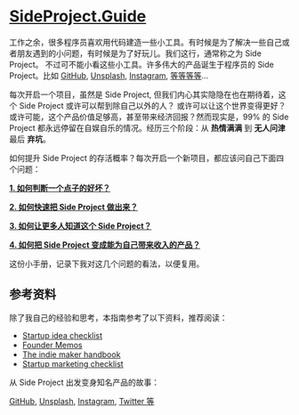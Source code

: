 # [SideProject.Guide](https://sideproject.guide/)

工作之余，很多程序员喜欢用代码建造一些小工具。有时候是为了解决一些自己或者朋友遇到的小问题，有时候是为了好玩儿。我们这行，通常称之为 Side Project。 不过可不能小看这些小工具。许多伟大的产品诞生于程序员的 Side Project。比如 [GitHub](https://gist.github.com/defunkt/6443), 
[Unsplash](https://medium.com/who-what-why/how-side-projects-saved-our-startup-a83a80f3b3ae), 
[Instagram](https://www.molfar.io/blog/2020/side-projects), [等等等等](https://www.molfar.io/blog/2020/side-projects)... 

每次开启一个项目，虽然是 Side Project, 但我们内心其实隐隐在也在期待着，这个 Side Project 或许可以帮到除自己以外的人？
或许可以让这个世界变得更好？或许可能，这个产品价值足够高，甚至带来经济回报？然而现实是，99% 的 Side Project 都永远停留在自娱自乐的情况。经历三个阶段：从 **热情满满** 到 **无人问津** 最后 **弃坑**。

如何提升 Side Project 的存活概率？每次开启一个新项目，都应该问自己下面四个问题：

[**1. 如何判断一个点子的好坏？**](./pages/idea.zh.mdx)

[**2. 如何快速把 Side Project 做出来？**](./pages/build.zh.mdx)

[**3. 如何让更多人知道这个 Side Project？**](./pages/getting-users.zh.mdx)

[**4. 如何把 Side Project 变成能为自己带来收入的产品？**](./pages/making-money.zh.mdx)

这份小手册，记录下我对这几个问题的看法，以便复用。

## 参考资料

除了我自己的经验和思考，本指南参考了以下资料，推荐阅读：

- [Startup idea checklist](https://www.defmacro.org/2019/03/26/startup-checklist.html)
- [Founder Memos](https://www.julian.capital/)
- [The indie maker handbook](https://readmake.com)
- [Startup marketing checklist](https://github.com/draftdev/startup-marketing-checklist/blob/master/marketing-checklist.md)

从 Side Project 出发变身知名产品的故事：

[GitHub](https://gist.github.com/defunkt/6443), 
[Unsplash](https://medium.com/who-what-why/how-side-projects-saved-our-startup-a83a80f3b3ae), 
[Instagram](https://www.molfar.io/blog/2020/side-projects), [Twitter 等](https://www.molfar.io/blog/2020/side-projects)